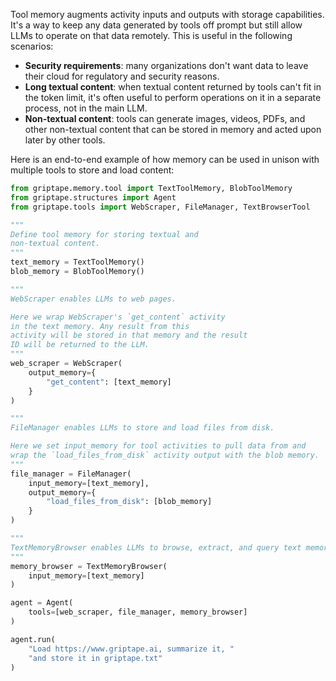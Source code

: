 Tool memory augments activity inputs and outputs with storage capabilities. It's a way to keep any data generated by tools off prompt but still allow LLMs to operate on that data remotely. This is useful in the following scenarios:

* **Security requirements**: many organizations don't want data to leave their cloud for regulatory and security reasons.
* **Long textual content**: when textual content returned by tools can't fit in the token limit, it's often useful to perform operations on it in a separate process, not in the main LLM.
* **Non-textual content**: tools can generate images, videos, PDFs, and other non-textual content that can be stored in memory and acted upon later by other tools.

Here is an end-to-end example of how memory can be used in unison with multiple tools to store and load content:

```python
from griptape.memory.tool import TextToolMemory, BlobToolMemory
from griptape.structures import Agent
from griptape.tools import WebScraper, FileManager, TextBrowserTool

"""
Define tool memory for storing textual and
non-textual content.
"""
text_memory = TextToolMemory()
blob_memory = BlobToolMemory()

"""
WebScraper enables LLMs to web pages.

Here we wrap WebScraper's `get_content` activity
in the text memory. Any result from this
activity will be stored in that memory and the result
ID will be returned to the LLM.
"""
web_scraper = WebScraper(
    output_memory={
        "get_content": [text_memory]
    }
)

"""
FileManager enables LLMs to store and load files from disk.

Here we set input_memory for tool activities to pull data from and
wrap the `load_files_from_disk` activity output with the blob memory.
"""
file_manager = FileManager(
    input_memory=[text_memory],
    output_memory={
        "load_files_from_disk": [blob_memory]
    }
)

"""
TextMemoryBrowser enables LLMs to browse, extract, and query text memory.
"""
memory_browser = TextMemoryBrowser(
    input_memory=[text_memory]
)

agent = Agent(
    tools=[web_scraper, file_manager, memory_browser]
)

agent.run(
    "Load https://www.griptape.ai, summarize it, "
    "and store it in griptape.txt"
)
```
